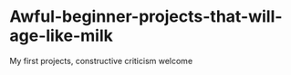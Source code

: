 # Awful-beginner-projects-that-will-age-like-milk
My first projects, constructive criticism welcome 
